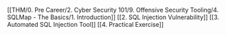 [[THM/0. Pre Career/2. Cyber Security 101/9. Offensive Security Tooling/4. SQLMap - The Basics/1. Introduction]]
[[2. SQL Injection Vulnerability]]
[[3. Automated SQL Injection Tool]]
[[4. Practical Exercise]]
